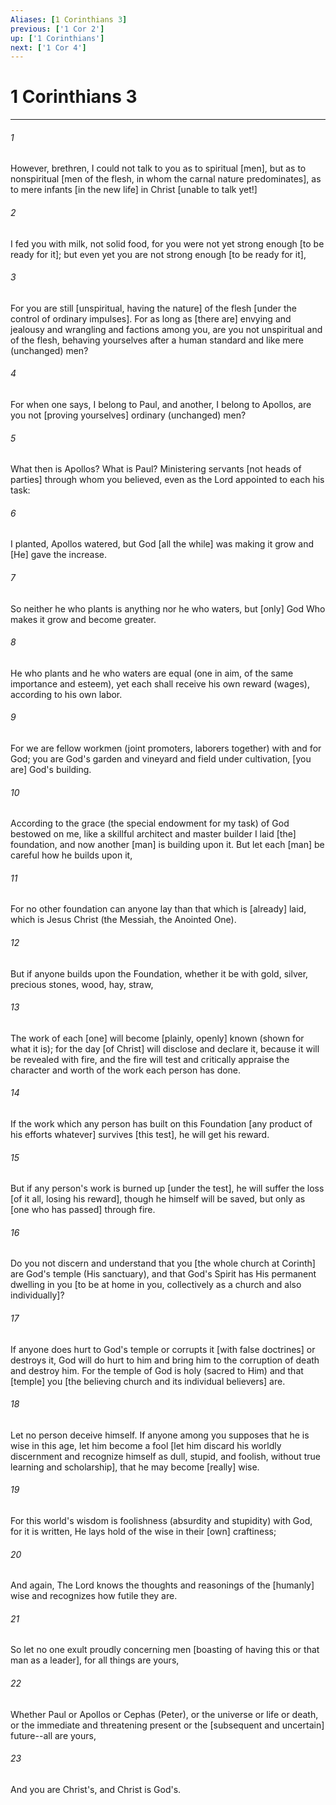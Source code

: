 ```yaml
---
Aliases: [1 Corinthians 3]
previous: ['1 Cor 2']
up: ['1 Corinthians']
next: ['1 Cor 4']
---
```

# 1 Corinthians 3

***














###### 1 






However, brethren, I could not talk to you as to spiritual [men], but as to nonspiritual [men of the flesh, in whom the carnal nature predominates], as to mere infants [in the new life] in Christ [unable to talk yet!] 













###### 2 






I fed you with milk, not solid food, for you were not yet strong enough [to be ready for it]; but even yet you are not strong enough [to be ready for it], 













###### 3 






For you are still [unspiritual, having the nature] of the flesh [under the control of ordinary impulses]. For as long as [there are] envying and jealousy and wrangling and factions among you, are you not unspiritual and of the flesh, behaving yourselves after a human standard and like mere (unchanged) men? 













###### 4 






For when one says, I belong to Paul, and another, I belong to Apollos, are you not [proving yourselves] ordinary (unchanged) men? 













###### 5 






What then is Apollos? What is Paul? Ministering servants [not heads of parties] through whom you believed, even as the Lord appointed to each his task: 













###### 6 






I planted, Apollos watered, but God [all the while] was making it grow and [He] gave the increase. 













###### 7 






So neither he who plants is anything nor he who waters, but [only] God Who makes it grow and become greater. 













###### 8 






He who plants and he who waters are equal (one in aim, of the same importance and esteem), yet each shall receive his own reward (wages), according to his own labor. 













###### 9 






For we are fellow workmen (joint promoters, laborers together) with and for God; you are God's garden and vineyard and field under cultivation, [you are] God's building. 













###### 10 






According to the grace (the special endowment for my task) of God bestowed on me, like a skillful architect and master builder I laid [the] foundation, and now another [man] is building upon it. But let each [man] be careful how he builds upon it, 













###### 11 






For no other foundation can anyone lay than that which is [already] laid, which is Jesus Christ (the Messiah, the Anointed One). 













###### 12 






But if anyone builds upon the Foundation, whether it be with gold, silver, precious stones, wood, hay, straw, 













###### 13 






The work of each [one] will become [plainly, openly] known (shown for what it is); for the day [of Christ] will disclose and declare it, because it will be revealed with fire, and the fire will test and critically appraise the character and worth of the work each person has done. 













###### 14 






If the work which any person has built on this Foundation [any product of his efforts whatever] survives [this test], he will get his reward. 













###### 15 






But if any person's work is burned up [under the test], he will suffer the loss [of it all, losing his reward], though he himself will be saved, but only as [one who has passed] through fire. 













###### 16 






Do you not discern and understand that you [the whole church at Corinth] are God's temple (His sanctuary), and that God's Spirit has His permanent dwelling in you [to be at home in you, collectively as a church and also individually]? 













###### 17 






If anyone does hurt to God's temple or corrupts it [with false doctrines] or destroys it, God will do hurt to him and bring him to the corruption of death and destroy him. For the temple of God is holy (sacred to Him) and that [temple] you [the believing church and its individual believers] are. 













###### 18 






Let no person deceive himself. If anyone among you supposes that he is wise in this age, let him become a fool [let him discard his worldly discernment and recognize himself as dull, stupid, and foolish, without true learning and scholarship], that he may become [really] wise. 













###### 19 






For this world's wisdom is foolishness (absurdity and stupidity) with God, for it is written, He lays hold of the wise in their [own] craftiness; 













###### 20 






And again, The Lord knows the thoughts and reasonings of the [humanly] wise and recognizes how futile they are. 













###### 21 






So let no one exult proudly concerning men [boasting of having this or that man as a leader], for all things are yours, 













###### 22 






Whether Paul or Apollos or Cephas (Peter), or the universe or life or death, or the immediate and threatening present or the [subsequent and uncertain] future--all are yours, 













###### 23 






And you are Christ's, and Christ is God's.
